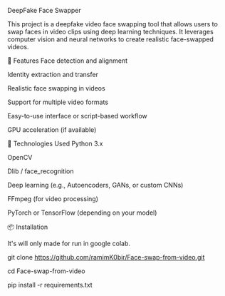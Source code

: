 DeepFake Face Swapper 

This project is a deepfake video face swapping tool that allows users to swap faces in video clips using deep learning techniques. It leverages computer vision and neural networks to create realistic face-swapped videos.

🚀 Features
Face detection and alignment

Identity extraction and transfer

Realistic face swapping in videos

Support for multiple video formats

Easy-to-use interface or script-based workflow

GPU acceleration (if available)

🧠 Technologies Used
Python 3.x

OpenCV

Dlib / face_recognition

Deep learning (e.g., Autoencoders, GANs, or custom CNNs)

FFmpeg (for video processing)

PyTorch or TensorFlow (depending on your model)


📦 Installation




It's will only made for run in google colab.

git clone https://github.com/ramimK0bir/Face-swap-from-video.git

cd Face-swap-from-video

pip install -r requirements.txt

